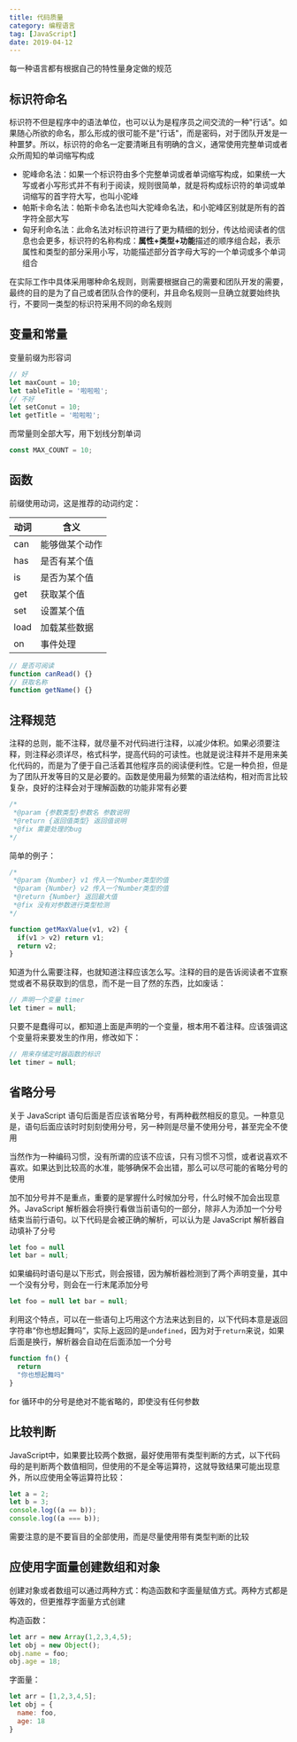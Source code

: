 ```yaml
---
title: 代码质量
category: 编程语言
tag: [JavaScript]
date: 2019-04-12
---
```


每一种语言都有根据自己的特性量身定做的规范

## 标识符命名

标识符不但是程序中的语法单位，也可以认为是程序员之间交流的一种"行话"。如果随心所欲的命名，那么形成的很可能不是"行话"，而是密码，对于团队开发是一种噩梦。所以，标识符的命名一定要清晰且有明确的含义，通常使用完整单词或者众所周知的单词缩写构成

+ 驼峰命名法：如果一个标识符由多个完整单词或者单词缩写构成，如果统一大写或者小写形式并不有利于阅读，规则很简单，就是将构成标识符的单词或单词缩写的首字符大写，也叫小驼峰
+ 帕斯卡命名法：帕斯卡命名法也叫大驼峰命名法，和小驼峰区别就是所有的首字符全部大写
+ 匈牙利命名法：此命名法对标识符进行了更为精细的划分，传达给阅读者的信息也会更多，标识符的名称构成：**属性+类型+功能**描述的顺序组合起，表示属性和类型的部分采用小写，功能描述部分首字母大写的一个单词或多个单词组合

在实际工作中具体采用哪种命名规则，则需要根据自己的需要和团队开发的需要，最终的目的是为了自己或者团队合作的便利，并且命名规则一旦确立就要始终执行，不要同一类型的标识符采用不同的命名规则

## 变量和常量

变量前缀为形容词

```js
// 好
let maxCount = 10;
let tableTitle = '啦啦啦';
// 不好
let setConut = 10;
let getTitle = '啦啦啦';
```

而常量则全部大写，用下划线分割单词

```js
const MAX_COUNT = 10;
```

## 函数

前缀使用动词，这是推荐的动词约定：

| 动词 | 含义           |
| ---- | -------------- |
| can  | 能够做某个动作 |
| has  | 是否有某个值   |
| is   | 是否为某个值   |
| get  | 获取某个值     |
| set  | 设置某个值     |
| load | 加载某些数据   |
| on   | 事件处理       |

```js
// 是否可阅读
function canRead() {}
// 获取名称
function getName() {}
```

## 注释规范

注释的总则，能不注释，就尽量不对代码进行注释，以减少体积。如果必须要注释，则注释必须详尽，格式科学，提高代码的可读性。也就是说注释并不是用来美化代码的，而是为了便于自己活着其他程序员的阅读便利性。它是一种负担，但是为了团队开发等目的又是必要的。函数是使用最为频繁的语法结构，相对而言比较复杂，良好的注释会对于理解函数的功能非常有必要

```js
/*
 *@param {参数类型}参数名 参数说明
 *@return {返回值类型} 返回值说明
 *@fix 需要处理的bug
*/
```

简单的例子：

```js
/*
 *@param {Number} v1 传入一个Number类型的值
 *@param {Number} v2 传入一个Number类型的值
 *@return {Number} 返回最大值
 *@fix 没有对参数进行类型检测
*/

function getMaxValue(v1, v2) {
  if(v1 > v2) return v1;
  return v2;
}
```

知道为什么需要注释，也就知道注释应该怎么写。注释的目的是告诉阅读者不宜察觉或者不易获取到的信息，而不是一目了然的东西，比如废话：

```js
// 声明一个变量 timer
let timer = null;
```

只要不是蠢得可以，都知道上面是声明的一个变量，根本用不着注释。应该强调这个变量将来要发生的作用，修改如下：

```js
// 用来存储定时器函数的标识
let timer = null;
```

## 省略分号

关于 JavaScript 语句后面是否应该省略分号，有两种截然相反的意见。一种意见是，语句后面应该时时刻刻使用分号，另一种则是尽量不使用分号，甚至完全不使用

当然作为一种编码习惯，没有所谓的应该不应该，只有习惯不习惯，或者说喜欢不喜欢。如果达到比较高的水准，能够确保不会出错，那么可以尽可能的省略分号的使用

加不加分号并不是重点，重要的是掌握什么时候加分号，什么时候不加会出现意外。JavaScript 解析器会将换行看做当前语句的一部分，除非人为添加一个分号结束当前行语句。以下代码是会被正确的解析，可以认为是 JavaScript 解析器自动填补了分号

```js
let foo = null
let bar = null;
```

如果编码时语句是以下形式，则会报错，因为解析器检测到了两个声明变量，其中一个没有分号，则会在一行末尾添加分号

```js
let foo = null let bar = null;
```

利用这个特点，可以在一些语句上巧用这个方法来达到目的，以下代码本意是返回字符串“你也想起舞吗”，实际上返回的是`undefined`，因为对于`return`来说，如果后面是换行，解析器会自动在后面添加一个分号

```js
function fn() {
  return
  "你也想起舞吗"
}
```

for 循环中的分号是绝对不能省略的，即使没有任何参数

## 比较判断

JavaScript中，如果要比较两个数据，最好使用带有类型判断的方式，以下代码母的是判断两个数值相同，但使用的不是全等运算符，这就导致结果可能出现意外，所以应使用全等运算符比较：

```js
let a = 2;
let b = 3;
console.log((a == b));
console.log((a === b));
```

需要注意的是不要盲目的全部使用，而是尽量使用带有类型判断的比较

## 应使用字面量创建数组和对象

创建对象或者数组可以通过两种方式：构造函数和字面量赋值方式。两种方式都是等效的，但更推荐字面量方式创建

构造函数：

```js
let arr = new Array(1,2,3,4,5);
let obj = new Object();
obj.name = foo;
obj.age = 18;
```

字面量：

```js
let arr = [1,2,3,4,5];
let obj = {
  name: foo,
  age: 18
}
```

